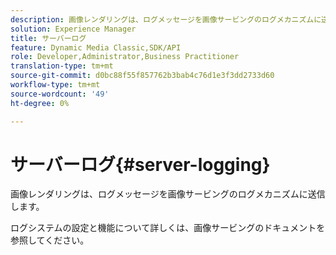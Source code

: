 ```yaml
---
description: 画像レンダリングは、ログメッセージを画像サービングのログメカニズムに送信します。
solution: Experience Manager
title: サーバーログ
feature: Dynamic Media Classic,SDK/API
role: Developer,Administrator,Business Practitioner
translation-type: tm+mt
source-git-commit: d0bc88f55f857762b3bab4c76d1e3f3dd2733d60
workflow-type: tm+mt
source-wordcount: '49'
ht-degree: 0%

---
```



# サーバーログ{#server-logging}

画像レンダリングは、ログメッセージを画像サービングのログメカニズムに送信します。

ログシステムの設定と機能について詳しくは、画像サービングのドキュメントを参照してください。
